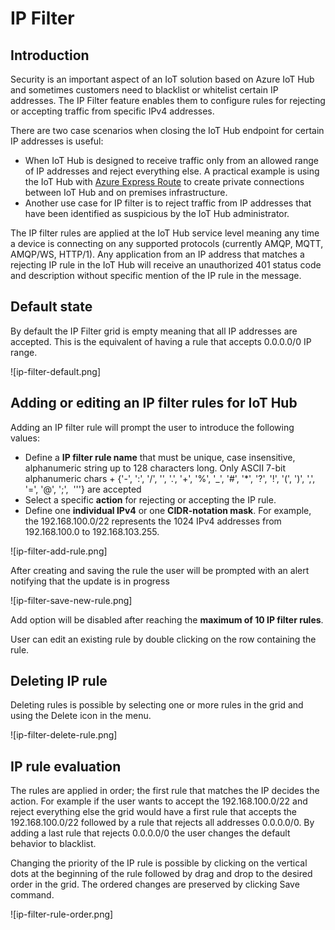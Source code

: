 <properties
	pageTitle="IoT Hub - IP Filter | Microsoft Azure"
	description="Follow this tutorial to learn how to blacklist or whitelist certain IP addresses for Azure IoT Hub."
	services="iot-hub"
	authors="fsautomata"
	manager="timlt"
	editor=""/>

<tags
     ms.service="iot-hub"
     ms.devlang="dotnet"
     ms.topic="article"
     ms.tgt_pltfrm="na"
     ms.workload="na"
     ms.date="06/23/2016"
     ms.author="BeatriceOltean"/>

# IP Filter

## Introduction

Security is an important aspect of an IoT solution based on Azure IoT Hub and sometimes customers need to blacklist or whitelist certain IP addresses. The IP Filter feature enables them to configure rules for rejecting or accepting traffic from specific IPv4 addresses.

There are two case scenarios when closing the IoT Hub endpoint for certain IP addresses is useful: 
- When IoT Hub is designed to receive traffic only from an allowed range of IP addresses and reject everything else. A practical example is using the IoT Hub with [Azure Express Route] to create private connections between IoT Hub and on premises infrastructure.
- Another use case for IP filter is to reject traffic from IP addresses that have been identified as suspicious by the IoT Hub administrator.

The IP filter rules are applied at the IoT Hub service level meaning any time a device is connecting on any supported protocols (currently AMQP, MQTT, AMQP/WS, HTTP/1). 
Any application from an IP address that matches a rejecting IP rule in the IoT Hub will receive an unauthorized 401 status code and description without specific mention of the IP rule in the message.

## Default state
By default the IP Filter grid is empty meaning that all IP addresses are accepted. This is the equivalent of having a rule that accepts 0.0.0.0/0 IP range. 

![ip-filter-default.png]
 
## Adding or editing an IP filter rules for IoT Hub

Adding an IP filter rule will prompt the user to introduce the following values: 

- Define a **IP filter rule name** that must be unique, case insensitive, alphanumeric string up to 128 characters long. Only ASCII 7-bit alphanumeric chars + {'-', ':', '/', '\', '.', '+', '%', '_', '#', '*', '?', '!', '(', ')', ',', '=', '@', ';',  '''} are accepted
- Select a specific **action** for rejecting or accepting the IP rule. 
- Define one **individual IPv4** or one **CIDR-notation mask**. For example, the 192.168.100.0/22 represents the 1024 IPv4 addresses from 192.168.100.0 to 192.168.103.255. 

![ip-filter-add-rule.png]

After creating and saving the rule the user will be prompted with an alert notifying that the update is in progress

![ip-filter-save-new-rule.png]

Add option will be disabled after reaching the **maximum of 10 IP filter rules**.

User can edit an existing rule by double clicking on the row containing the rule. 

## Deleting IP rule
Deleting rules is possible by selecting one or more rules in the grid and using the Delete icon in the menu. 

![ip-filter-delete-rule.png]

## IP rule evaluation 

The rules are applied in order; the first rule that matches the IP decides the action. 
For example if the user wants to accept the 192.168.100.0/22 and reject everything else the grid would have a first rule that accepts the 192.168.100.0/22 followed by a rule that rejects all addresses 0.0.0.0/0. By adding a last rule that rejects 0.0.0.0/0 the user changes the default behavior to blacklist. 

Changing the priority of the IP rule is possible by clicking on the vertical dots at the beginning of the rule followed by drag and drop to the desired order in the grid.
The ordered changes are preserved by clicking Save command.

![ip-filter-rule-order.png]


<!-- Images -->
[20]: ./media/ip-filter-add-rule.png
[21]: ./media/
[22]: ./media/

<!-- Links -->



[IoT Hub Developer Guide]: iot-hub-devguide.md
[Azure Express Route]:  https://azure.microsoft.com/en-us/documentation/articles/expressroute-faqs/#supported-services
